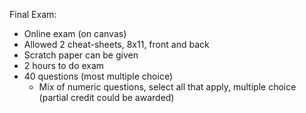 Final Exam:

- Online exam (on canvas)
- Allowed 2 cheat-sheets, 8x11, front and back
- Scratch paper can be given
- 2 hours to do exam
- 40 questions (most multiple choice)
  - Mix of numeric questions, select all that apply, multiple choice (partial credit could be awarded)



